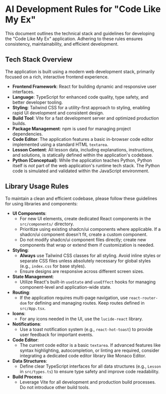 # AI Development Rules for "Code Like My Ex"

This document outlines the technical stack and guidelines for developing the "Code Like My Ex" application. Adhering to these rules ensures consistency, maintainability, and efficient development.

## Tech Stack Overview

The application is built using a modern web development stack, primarily focused on a rich, interactive frontend experience.

*   **Frontend Framework**: React for building dynamic and responsive user interfaces.
*   **Language**: TypeScript for enhanced code quality, type safety, and better developer tooling.
*   **Styling**: Tailwind CSS for a utility-first approach to styling, enabling rapid UI development and consistent design.
*   **Build Tool**: Vite for a fast development server and optimized production builds.
*   **Package Management**: npm is used for managing project dependencies.
*   **Code Editor**: The application features a basic in-browser code editor implemented using a standard HTML `textarea`.
*   **Lesson Content**: All lesson data, including explanations, instructions, and solutions, is statically defined within the application's codebase.
*   **Python (Conceptual)**: While the application teaches Python, Python itself is *not* part of the web application's runtime tech stack. The Python code is simulated and validated within the JavaScript environment.

## Library Usage Rules

To maintain a clean and efficient codebase, please follow these guidelines for using libraries and components:

*   **UI Components**:
    *   For new UI elements, create dedicated React components in the `src/components/` directory.
    *   Prioritize using existing shadcn/ui components where applicable. If a shadcn/ui component doesn't fit, create a custom component.
    *   Do not modify shadcn/ui component files directly; create new components that wrap or extend them if customization is needed.
*   **Styling**:
    *   **Always** use Tailwind CSS classes for all styling. Avoid inline styles or separate CSS files unless absolutely necessary for global styles (e.g., `index.css` for base styles).
    *   Ensure designs are responsive across different screen sizes.
*   **State Management**:
    *   Utilize React's built-in `useState` and `useEffect` hooks for managing component-level and application-wide state.
*   **Routing**:
    *   If the application requires multi-page navigation, use `react-router-dom` for defining and managing routes. Keep routes defined in `src/App.tsx`.
*   **Icons**:
    *   For any icons needed in the UI, use the `lucide-react` library.
*   **Notifications**:
    *   Use a toast notification system (e.g., `react-hot-toast`) to provide user feedback for important events.
*   **Code Editor**:
    *   The current code editor is a basic `textarea`. If advanced features like syntax highlighting, autocompletion, or linting are required, consider integrating a dedicated code editor library like Monaco Editor.
*   **Data Structures**:
    *   Define clear TypeScript interfaces for all data structures (e.g., `Lesson` in `src/types.ts`) to ensure type safety and improve code readability.
*   **Build Process**:
    *   Leverage Vite for all development and production build processes. Do not introduce other build tools.